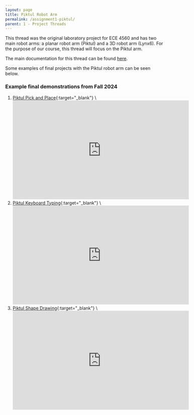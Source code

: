 ```yaml
---
layout: page
title: Piktul Robot Arm
permalink: /assignment1-piktul/
parent: 1 - Project Threads
---
```


This thread was the original laboratory project for ECE 4560 and has two main robot arms: a planar robot arm (Piktul) and a 3D robot arm (Lynx6). For the purpose of our course, this thread will focus on the Piktul arm.

The main documentation for this thread can be found [here](https://pvela.gatech.edu/classes/doku.php?id=manipulator:adventures).

Some examples of final projects with the Piktul robot arm can be seen below.

### Example final demonstrations from Fall 2024
1. [Piktul Pick and Place](https://youtu.be/5r3hMz5LOtw){:target="_blank"} \\
    <iframe width="560" height="315" src="https://www.youtube.com/embed/5r3hMz5LOtw?si=x8fXwl2ct9WF_l9P" title="YouTube video player" frameborder="0" allow="accelerometer; autoplay; clipboard-write; encrypted-media; gyroscope; picture-in-picture; web-share" referrerpolicy="strict-origin-when-cross-origin" allowfullscreen></iframe>
2. [Piktul Keyboard Typing](https://www.youtube.com/watch?v=hPWzvb96Yj4){:target="_blank"} \\
    <iframe width="560" height="315" src="https://www.youtube.com/embed/hPWzvb96Yj4?si=BEjDlTpE_6BW9WIb" title="YouTube video player" frameborder="0" allow="accelerometer; autoplay; clipboard-write; encrypted-media; gyroscope; picture-in-picture; web-share" referrerpolicy="strict-origin-when-cross-origin" allowfullscreen></iframe>
3. [Piktul Shape Drawing](https://www.youtube.com/watch?v=EQk27FavZhs){:target="_blank"} \\
    <iframe width="560" height="315" src="https://www.youtube.com/embed/EQk27FavZhs?si=2CtW1HDG_BS0jls5" title="YouTube video player" frameborder="0" allow="accelerometer; autoplay; clipboard-write; encrypted-media; gyroscope; picture-in-picture; web-share" referrerpolicy="strict-origin-when-cross-origin" allowfullscreen></iframe>
